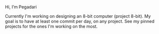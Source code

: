 Hi, I’m Pegadari

Currently I'm working on designing an 8-bit computer (project 8-bit).
My goal is to have at least one commit per day, on any project. See my pinned projects for the ones I'm working on the most.
